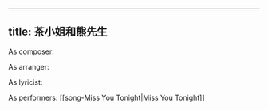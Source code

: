 
---
title: 茶小姐和熊先生
---
As composer: 

As arranger: 

As lyricist: 

As performers: [[song-Miss You Tonight|Miss You Tonight]]
